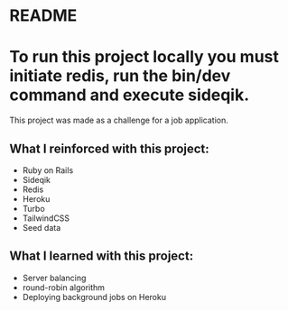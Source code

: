 # README

# To run this project locally you must initiate redis, run the bin/dev command and execute sideqik.

This project was made as a challenge for a job application.

## What I reinforced with this project:

- Ruby on Rails
- Sideqik
- Redis
- Heroku
- Turbo
- TailwindCSS
- Seed data

## What I learned with this project:

- Server balancing
- round-robin algorithm
- Deploying background jobs on Heroku
